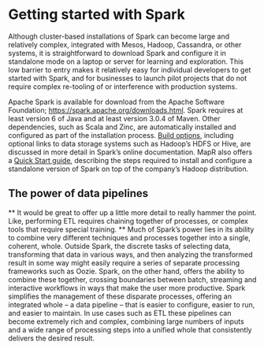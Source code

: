 # Getting started with Spark

Although cluster-based installations of Spark can become large and relatively complex, integrated with Mesos, Hadoop, Cassandra, or other systems, it is straightforward to download Spark and configure it in standalone mode on a laptop or server for learning and exploration. This low barrier to entry makes it relatively easy for individual developers to get started with Spark, and for businesses to launch pilot projects that do not require complex re-tooling of or interference with production systems.

Apache Spark is available for download from the Apache Software Foundation; https://spark.apache.org/downloads.html. Spark requires at least version 6 of Java and at least version 3.0.4 of Maven. Other dependencies, such as Scala and Zinc, are automatically installed and configured as part of the installation process. [Build options](http://spark.apache.org/docs/latest/building-spark.html), including optional links to data storage systems such as Hadoop’s HDFS or Hive, are discussed in more detail in Spark’s online documentation. MapR also offers a [Quick Start guide](https://www.mapr.com/products/mapr-sandbox-hadoop/tutorials/spark-tutorial), describing the steps required to install and configure a standalone version of Spark on top of the company’s Hadoop distribution.


## The power of data pipelines

** It would be great to offer up a little more detail to really hammer the point. Like, performing ETL requires chaining together of processes, or complex tools that require special training. **
Much of Spark’s power lies in its ability to combine very different techniques and processes together into a single, coherent, whole. Outside Spark, the discrete tasks of selecting data, transforming that data in various ways, and then analyzing the transformed result in some way might easily require a series of separate processing frameworks such as Oozie. Spark, on the other hand, offers the ability to combine these together, crossing boundaries between batch, streaming and interactive workflows in ways that make the user more productive. Spark simplifies the management of these disparate processes, offering an integrated whole – a data pipeline – that is easier to configure, easier to run, and easier to maintain. In use cases such as ETL these pipelines can become extremely rich and complex, combining large numbers of inputs and a wide range of processing steps into a unified whole that consistently delivers the desired result.
